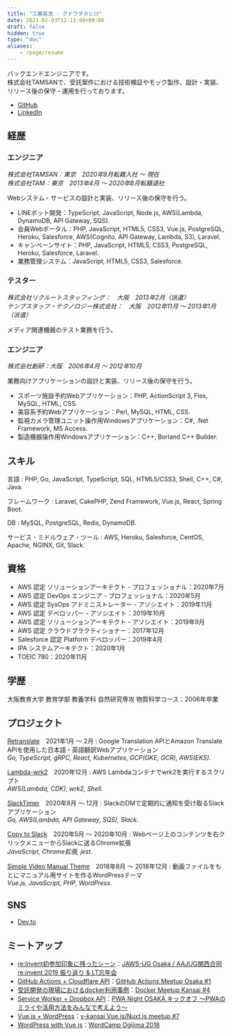 ```yaml
---
title: "工藤高浩 - クドウタカヒロ"
date: 2021-02-03T12:15:00+09:00
draft: false
hidden: true
type: "doc"
aliases:
    - /page/resume
---
```


バックエンドエンジニアです。  
株式会社TAMSANで、受託案件における技術検証やモック製作、設計・実装、リリース後の保守・運用を行っております。

* [GitHub](https://github.com/takakd)
* [LinkedIn](https://www.linkedin.com/in/takakd/)

## 経歴

### エンジニア
*株式会社TAMSAN：東京　2020年9月転籍入社 〜 現在  
株式会社TAM：東京　2013年4月 〜 2020年8月転籍退社*

Webシステム・サービスの設計と実装、リリース後の保守を行う。

* LINEボット開発：TypeScript, JavaScript, Node.js, AWS(Lambda, DynamoDB, API Gateway, SQS).
* 会員Webポータル：PHP, JavaScript, HTML5, CSS3, Vue.js, PostgreSQL, Heroku, Salesforce, AWS(Cognito, API Gateway, Lambda, S3), Laravel.
* キャンペーンサイト：PHP, JavaScript, HTML5, CSS3, PostgreSQL, Heroku, Salesforce, Laravel.
* 業務管理システム：JavaScript, HTML5, CSS3, Salesforce.

### テスター
*株式会社リクルートスタッフィング：　大阪　2013年2月（派遣）  
テンプスタッフ・テクノロジー株式会社：　大阪　2012年11月 〜 2013年1月（派遣）*

メディア関連機器のテスト業務を行う。

### エンジニア
*株式会社創研：大阪　2006年4月 〜 2012年10月*

業務向けアプリケーションの設計と実装、リリース後の保守を行う。

* スポーツ施設予約Webアプリケーション：PHP, ActionScript 3, Flex, MySQL, HTML, CSS.
* 美容系予約Webアプリケーション：Perl, MySQL, HTML, CSS.
* 監視カメラ管理ユニット操作用Windowsアプリケーション：C#, .Net Framework, MS Access.
* 製造機器操作用Windowsアプリケーション：C++, Borland C++ Builder.

## スキル
言語
: PHP, Go, JavaScript, TypeScript, SQL, HTML5/CSS3, Shell, C++, C#, Java.

フレームワーク
: Laravel, CakePHP, Zend Framework, Vue.js, React, Spring Boot.

DB
: MySQL, PostgreSQL, Redis, DynamoDB.

サービス・ミドルウェア・ツール
: AWS, Heroku, Salesforce, CentOS, Apache, NGINX, Git, Slack.

## 資格
* AWS 認定 ソリューションアーキテクト - プロフェッショナル：2020年7月
* AWS 認定 DevOps エンジニア - プロフェッショナル：2020年5月
* AWS 認定 SysOps アドミニストレーター - アソシエイト：2019年11月
* AWS 認定 デベロッパー - アソシエイト：2019年10月
* AWS 認定 ソリューションアーキテクト - アソシエイト：2019年9月
* AWS 認定 クラウドプラクティショナー：2017年12月
* Salesforce 認定 Platform デベロッパー：2019年4月
* IPA システムアーキテクト：2020年1月
* TOEIC 780：2020年11月

## 学歴
大阪教育大学 教育学部 教養学科 自然研究専攻 物質科学コース：2006年卒業

## プロジェクト
[Retranslate](https://github.com/takakd/retranslate)　2021年1月 〜 2月
: Google Translation APIとAmazon Translate APIを使用した日本語・英語翻訳Webアプリケーション  
*Go, TypeScript, gRPC, React, Kubernetes, GCP(GKE, GCR), AWS(EKS).*

[Lambda-wrk2](https://github.com/takakd/lambda-wrk2)　2020年12月
: AWS Lambdaコンテナでwrk2を実行するスクリプト  
*AWS(Lambda, CDK), wrk2, Shell.*

[SlackTimer](https://github.com/takakd/slack-timer)　2020年8月 〜 12月
: SlackのDMで定期的に通知を受け取るSlackアプリケーション  
*Go, AWS(Lambda, API Gateway, SQS), Slack.*

[Copy to Slack](https://github.com/takakd/copy-to-slack)　2020年5月 〜 2020年10月
: Webページ上のコンテンツを右クリックメニューからSlackに送るChrome拡張  
*JavaScript, Chrome拡張, jest.*

[Simple Video Manual Theme](https://github.com/takakd/simple-video-manual-theme)　2018年8月 〜 2018年12月
: 動画ファイルをもとにマニュアル用サイトを作るWordPressテーマ  
*Vue.js, JavaScript, PHP, WordPress.*

## SNS
* [Dev.to](https://dev.to/takakd)

## ミートアップ
* [re:Invent初参加印象に残ったシーン](https://www.slideshare.net/ssuserb88ac6/reinvent-208755909)：[JAWS-UG Osaka / AAJUG関西合同 re:invent 2019 振り返り & LT忘年会](https://jawsugosaka.doorkeeper.jp/events/101158)
* [GitHub Actions + Cloudflare API](https://www.slideshare.net/ssuserb88ac6/github-actions-cloudflare-api)：[GitHub Actions Meetup Osaka #1](https://gaug.connpass.com/event/152956/)
* [受託開発の現場におけるdocker利用事例](https://www.slideshare.net/ssuserb88ac6/docker-165722431)：[Docker Meetup Kansai #4](https://dockerkansai.connpass.com/event/141875/)
* [Service Worker + Dropbox API](https://www.slideshare.net/ssuserb88ac6/service-worker-dropbox-api)：[PWA Night OSAKA キックオフ ～PWAのミライや活用方法をみんなで考えよう～](https://pwanight.connpass.com/event/136893/)
* [Vue.js + WordPress](https://www.slideshare.net/ssuserb88ac6/vuejs-wordpress)：[v-kansai Vue.js/Nuxt.js meetup #7](https://vuekansai.connpass.com/event/127057/)
* [WordPress with Vue.js](https://www.slideshare.net/ssuserb88ac6/wordpress-with-vuejs-106118047)：[WordCamp Ogijima 2018](https://2018.ogijima.wordcamp.org/)
